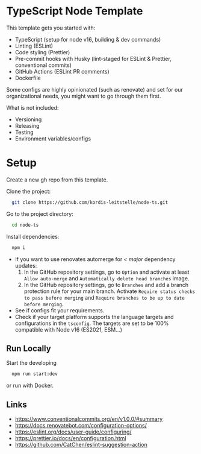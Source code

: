 # TypeScript Node Template

This template gets you started with:

- TypeScript (setup for node v16, building & dev commands)
- Linting (ESLint)
- Code styling (Prettier)
- Pre-commit hooks with Husky (lint-staged for ESLint & Prettier, conventional commits)
- GitHub Actions (ESLint PR comments)
- Dockerfile

Some configs are highly opinionated (such as renovate) and set for our organizational needs, you might want to go through them first.

What is not included:

- Versioning
- Releasing
- Testing
- Environment variables/configs

# Setup

Create a new gh repo from this template.

Clone the project:

```bash
  git clone https://github.com/kordis-leitstelle/node-ts.git
```

Go to the project directory:

```bash
  cd node-ts
```

Install dependencies:

```bash
  npm i
```

- If you want to use renovates automerge for _< major_ dependency updates:
  1. In the GitHub repository settings, go to `Option` and activate at least `Allow auto-merge` and `Automatically delete head branches`
     image.
  2. In the GitHub repository settings, go to `Branches` and add a branch protection rule for your main branch. Activate `Require status checks to pass before merging` and `Require branches to be up to date before merging`.
- See if configs fit your requirements.
- Check if your target platform supports the language targets and configurations in the `tsconfig`. The targets are set to be 100% compatible with Node v16 (ES2021, ESM...)

## Run Locally

Start the developing

```bash
  npm run start:dev
```

or run with Docker.

## Links

- https://www.conventionalcommits.org/en/v1.0.0/#summary
- https://docs.renovatebot.com/configuration-options/
- https://eslint.org/docs/user-guide/configuring/
- https://prettier.io/docs/en/configuration.html
- https://github.com/CatChen/eslint-suggestion-action
